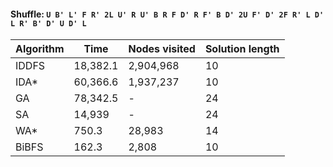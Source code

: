 #### Shuffle: `U B' L' F R' 2L U' R U' B R F D' R F' B D' 2U F' D' 2F R' L D' L R' B' D' U D' L`
| Algorithm | Time | Nodes visited | Solution length |
| ----- | ----- | ----- | ----- |
| IDDFS | 18,382.1 | 2,904,968 | 10 |
| IDA* | 60,366.6 | 1,937,237 | 10 |
| GA | 78,342.5 | - | 24 |
| SA | 14,939 | - | 24 |
| WA* | 750.3 | 28,983 | 14 |
| BiBFS | 162.3 | 2,808 | 10 |